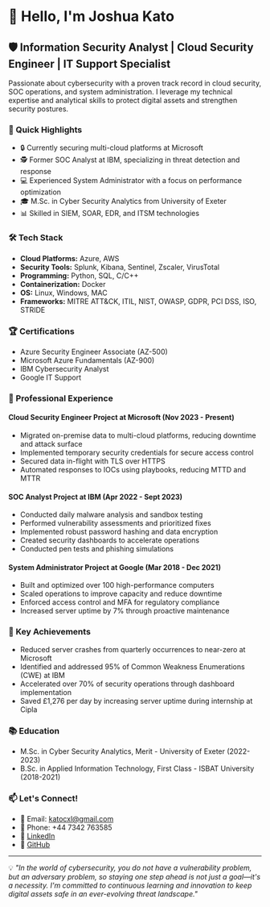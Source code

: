 # 👋 Hello, I'm Joshua Kato

## 🛡️ Information Security Analyst | Cloud Security Engineer | IT Support Specialist

Passionate about cybersecurity with a proven track record in cloud security, SOC operations, and system administration. I leverage my technical expertise and analytical skills to protect digital assets and strengthen security postures.

### 🚀 Quick Highlights

- 🔒 Currently securing multi-cloud platforms at Microsoft
- 🕵️ Former SOC Analyst at IBM, specializing in threat detection and response
- 💻 Experienced System Administrator with a focus on performance optimization
- 🎓 M.Sc. in Cyber Security Analytics from University of Exeter
- 📊 Skilled in SIEM, SOAR, EDR, and ITSM technologies

### 🛠️ Tech Stack

- **Cloud Platforms:** Azure, AWS
- **Security Tools:** Splunk, Kibana, Sentinel, Zscaler, VirusTotal
- **Programming:** Python, SQL, C/C++
- **Containerization:** Docker
- **OS:** Linux, Windows, MAC
- **Frameworks:** MITRE ATT&CK, ITIL, NIST, OWASP, GDPR, PCI DSS, ISO, STRIDE

### 🏆 Certifications

- Azure Security Engineer Associate (AZ-500)
- Microsoft Azure Fundamentals (AZ-900)
- IBM Cybersecurity Analyst
- Google IT Support

### 💼 Professional Experience

#### Cloud Security Engineer Project at Microsoft (Nov 2023 - Present)
- Migrated on-premise data to multi-cloud platforms, reducing downtime and attack surface
- Implemented temporary security credentials for secure access control
- Secured data in-flight with TLS over HTTPS
- Automated responses to IOCs using playbooks, reducing MTTD and MTTR

#### SOC Analyst Project at IBM (Apr 2022 - Sept 2023)
- Conducted daily malware analysis and sandbox testing
- Performed vulnerability assessments and prioritized fixes
- Implemented robust password hashing and data encryption
- Created security dashboards to accelerate operations
- Conducted pen tests and phishing simulations

#### System Administrator Project at Google (Mar 2018 - Dec 2021)
- Built and optimized over 100 high-performance computers
- Scaled operations to improve capacity and reduce downtime
- Enforced access control and MFA for regulatory compliance
- Increased server uptime by 7% through proactive maintenance

### 🌟 Key Achievements

- Reduced server crashes from quarterly occurrences to near-zero at Microsoft
- Identified and addressed 95% of Common Weakness Enumerations (CWE) at IBM
- Accelerated over 70% of security operations through dashboard implementation
- Saved £1,276 per day by increasing server uptime during internship at Cipla

### 📚 Education

- M.Sc. in Cyber Security Analytics, Merit - University of Exeter (2022-2023)
- B.Sc. in Applied Information Technology, First Class - ISBAT University (2018-2021)

### 📫 Let's Connect!

- 📧 Email: katocxl@gmail.com
- 📱 Phone: +44 7342 763585
- 💼 [LinkedIn](https://www.linkedin.com/in/joshua-kato-muwanguzi/)
- 🐙 [GitHub](https://github.com/katoxiv)

---

💡 *"In the world of cybersecurity, you do not have a vulnerability problem, but an adversary problem, so staying one step ahead is not just a goal—it's a necessity. I'm committed to continuous learning and innovation to keep digital assets safe in an ever-evolving threat landscape."*


